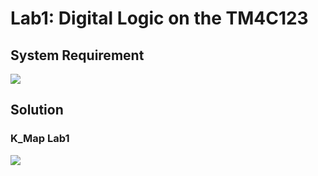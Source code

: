 # Lab1: Digital Logic on the TM4C123

## System Requirement
![](C:\Users\ductm\Downloads\system_requirement_Lab1.jpg)
## Solution
### K_Map Lab1
![](C:\Users\ductm\Downloads\K_Map_Lab1.jpg)
